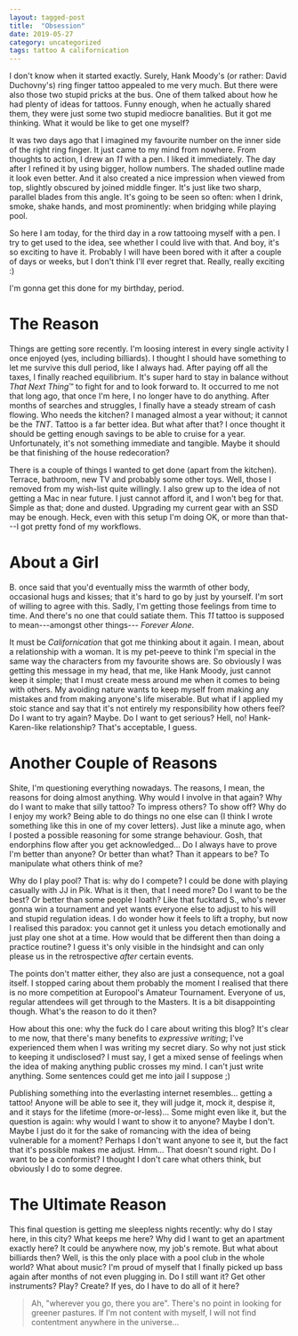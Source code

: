 ```yaml
---
layout: tagged-post
title:  "Obsession"
date: 2019-05-27
category: uncategorized
tags: tattoo A californication
---
```

I don't know when it started exactly. Surely, Hank Moody's (or rather: David Duchovny's) ring finger tattoo appealed to me very much. But there were also those two stupid pricks at the bus. One of them talked about how he had plenty of ideas for tattoos. Funny enough, when he actually shared them, they were just some two stupid mediocre banalities. But it got me thinking. What it would be like to get one myself?

It was two days ago that I imagined my favourite number on the inner side of the right ring finger. It just came to my mind from nowhere. From thoughts to action, I drew an _11_ with a pen. I liked it immediately. The day after I refined it by using bigger, hollow numbers. The shaded outline made it look even better. And it also created a nice impression when viewed from top, slightly obscured by joined middle finger. It's just like two sharp, parallel blades from this angle. It's going to be seen so often: when I drink, smoke, shake hands, and most prominently: when bridging while playing pool.

So here I am today, for the third day in a row tattooing myself with a pen. I try to get used to the idea, see whether I could live with that. And boy, it's so exciting to have it. Probably I will have been bored with it after a couple of days or weeks, but I don't think I'll ever regret that. Really, really exciting :)

I'm gonna get this done for my birthday, period.


The Reason
==========

Things are getting sore recently. I'm loosing interest in every single activity I once enjoyed (yes, including billiards). I thought I should have something to let me survive this dull period, like I always had. After paying off all the taxes, I finally reached equilibrium. It's super hard to stay in balance without _That Next Thing_&trade; to fight for and to look forward to. It occurred to me not that long ago, that once I'm here, I no longer have to do anything. After months of searches and struggles, I finally have a steady stream of cash flowing. Who needs the kitchen? I managed almost a year without; it cannot be the _TNT_. Tattoo is a far better idea. But what after that? I once thought it should be getting enough savings to be able to cruise for a year. Unfortunately, it's not something immediate and tangible. Maybe it should be that finishing of the house redecoration?

There is a couple of things I wanted to get done (apart from the kitchen). Terrace, bathroom, new TV and probably some other toys. Well, those I removed from my wish-list quite willingly. I also grew up to the idea of not getting a Mac in near future. I just cannot afford it, and I won't beg for that. Simple as that; done and dusted. Upgrading my current gear with an SSD may be enough. Heck, even with this setup I'm doing OK, or more than that---I got pretty fond of my workflows.


About a Girl
============

B. once said that you'd eventually miss the warmth of other body, occasional hugs and kisses; that it's hard to go by just by yourself. I'm sort of willing to agree with this. Sadly, I'm getting those feelings from time to time. And there's no one that could satiate them. This _11_ tattoo is supposed to mean---amongst other things---&nbsp;_Forever Alone_.

It must be _Californication_ that got me thinking about it again. I mean, about a relationship with a woman. It is my pet-peeve to think I'm special in the same way the characters from my favourite shows are. So obviously I was getting this message in my head, that me, like Hank Moody, just cannot keep it simple; that I must create mess around me when it comes to being with others. My avoiding nature wants to keep myself from making any mistakes and from making anyone's life miserable. But what if I applied my stoic stance and say that it's not entirely my responsibility how others feel? Do I want to try again? Maybe. Do I want to get serious? Hell, no! Hank-Karen-like relationship? That's acceptable, I guess.


Another Couple of Reasons
=========================

Shite, I'm questioning everything nowadays. The reasons, I mean, the reasons for doing almost anything. Why would I involve in that again? Why do I want to make that silly tattoo? To impress others? To show off? Why do I enjoy my work? Being able to do things no one else can (I think I wrote something like this in one of my cover letters). Just like a minute ago, when I posted a possible reasoning for some strange behaviour. Gosh, that endorphins flow after you get acknowledged... Do I always have to prove I'm better than anyone? Or better than what? Than it appears to be? To manipulate what others think of me?

Why do I play pool? That is: why do I compete? I could be done with playing casually with JJ in Pik. What is it then, that I need more? Do I want to be the best? Or better than some people I loath? Like that fucktard S., who's never gonna win a tournament and yet wants everyone else to adjust to his will and stupid regulation ideas. I do wonder how it feels to lift a trophy, but now I realised this paradox: you cannot get it unless you detach emotionally and just play one shot at a time. How would that be different then than doing a practice routine? I guess it's only visible in the hindsight and can only please us in the retrospective _after_ certain events.

The points don't matter either, they also are just a consequence, not a goal itself. I stopped caring about them probably the moment I realised that there is no more competition at Europool's Amateur Tournament. Everyone of us, regular attendees will get through to the Masters. It is a bit disappointing though. What's the reason to do it then?

How about this one: why the fuck do I care about writing this blog? It's clear to me now, that there's many benefits to _expressive writing_; I've experienced them when I was writing my secret diary. So why not just stick to keeping it undisclosed? I must say, I get a mixed sense of feelings when the idea of making anything public crosses my mind. I can't just write anything. Some sentences could get me into jail I suppose ;)

Publishing something into the everlasting internet resembles... getting a tattoo! Anyone will be able to see it, they will judge it, mock it, despise it, and it stays for the lifetime (more-or-less)... Some might even like it, but the question is again: why would I want to show it to anyone? Maybe I don't. Maybe I just do it for the sake of romancing with the idea of being vulnerable for a moment? Perhaps I don't want anyone to see it, but the fact that it's possible makes me adjust. Hmm... That doesn't sound right. Do I want to be a conformist? I thought I don't care what others think, but obviously I do to some degree.


The Ultimate Reason
===================

This final question is getting me sleepless nights recently: why do I stay here, in this city? What keeps me here? Why did I want to get an apartment exactly here? It could be anywhere now, my job's remote. But what about billiards then? Well, is this the only place with a pool club in the whole world? What about music? I'm proud of myself that I finally picked up bass again after months of not even plugging in. Do I still want it? Get other instruments? Play? Create? If yes, do I have to do all of it here?

> Ah, "wherever you go, there you are". There's no point in looking for greener pastures. If I'm not content with myself, I will not find contentment anywhere in the universe...
